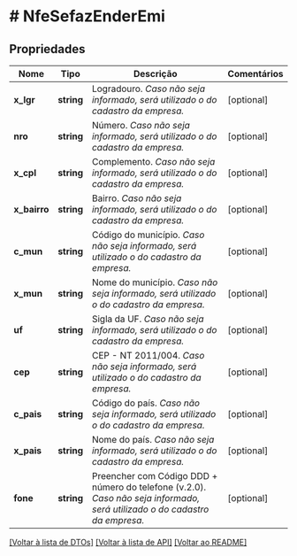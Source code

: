 # # NfeSefazEnderEmi

## Propriedades

Nome | Tipo | Descrição | Comentários
------------ | ------------- | ------------- | -------------
**x_lgr** | **string** | Logradouro.    *Caso não seja informado, será utilizado o do cadastro da empresa.* | [optional]
**nro** | **string** | Número.    *Caso não seja informado, será utilizado o do cadastro da empresa.* | [optional]
**x_cpl** | **string** | Complemento.    *Caso não seja informado, será utilizado o do cadastro da empresa.* | [optional]
**x_bairro** | **string** | Bairro.    *Caso não seja informado, será utilizado o do cadastro da empresa.* | [optional]
**c_mun** | **string** | Código do município.    *Caso não seja informado, será utilizado o do cadastro da empresa.* | [optional]
**x_mun** | **string** | Nome do município.    *Caso não seja informado, será utilizado o do cadastro da empresa.* | [optional]
**uf** | **string** | Sigla da UF.    *Caso não seja informado, será utilizado o do cadastro da empresa.* | [optional]
**cep** | **string** | CEP - NT 2011/004.    *Caso não seja informado, será utilizado o do cadastro da empresa.* | [optional]
**c_pais** | **string** | Código do país.    *Caso não seja informado, será utilizado o do cadastro da empresa.* | [optional]
**x_pais** | **string** | Nome do país.    *Caso não seja informado, será utilizado o do cadastro da empresa.* | [optional]
**fone** | **string** | Preencher com Código DDD + número do telefone (v.2.0).    *Caso não seja informado, será utilizado o do cadastro da empresa.* | [optional]

[[Voltar à lista de DTOs]](../../README.md#models) [[Voltar à lista de API]](../../README.md#endpoints) [[Voltar ao README]](../../README.md)
